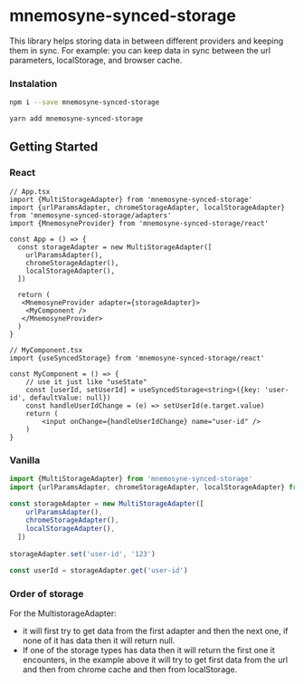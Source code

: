 # mnemosyne-synced-storage

This library helps storing data in between different providers and keeping them in sync. For example: you can keep data in sync between the url parameters, localStorage, and browser cache.

### Instalation

```bash
npm i --save mnemosyne-synced-storage
```

```bash
yarn add mnemosyne-synced-storage
```


## Getting Started

### React

```tsx
// App.tsx
import {MultiStorageAdapter} from 'mnemosyne-synced-storage'
import {urlParamsAdapter, chromeStorageAdapter, localStorageAdapter} from 'mnemosyne-synced-storage/adapters'
import {MnemosyneProvider} from 'mnemosyne-synced-storage/react'

const App = () => {
  const storageAdapter = new MultiStorageAdapter([
    urlParamsAdapter(),
    chromeStorageAdapter(),
    localStorageAdapter(),
  ])
  
  return (
   <MnemosyneProvider adapter={storageAdapter}>
    <MyComponent />
   </MnemosyneProvider> 
  )
}
```

```tsx
// MyComponent.tsx
import {useSyncedStorage} from 'mnemosyne-synced-storage/react'

const MyComponent = () => {
    // use it just like "useState"
    const [userId, setUserId] = useSyncedStorage<string>({key: 'user-id', defaultValue: null})
    const handleUserIdChange = (e) => setUserId(e.target.value)
    return (
        <input onChange={handleUserIdChange} name="user-id" />
    )
}
```

### Vanilla

```ts
import {MultiStorageAdapter} from 'mnemosyne-synced-storage'
import {urlParamsAdapter, chromeStorageAdapter, localStorageAdapter} from 'mnemosyne-synced-storage/adapters'

const storageAdapter = new MultiStorageAdapter([
    urlParamsAdapter(),
    chromeStorageAdapter(),
    localStorageAdapter(),
  ])
  
storageAdapter.set('user-id', '123')

const userId = storageAdapter.get('user-id')

```


### Order of storage

For the MultistorageAdapter: 

* it will first try to get data from the first adapter and then the next one, if none of it has data then it will return null.
* If one of the storage types has data then it will return the first one it encounters, in the example above it will try to get first data from the url and then from chrome cache and then from localStorage.

